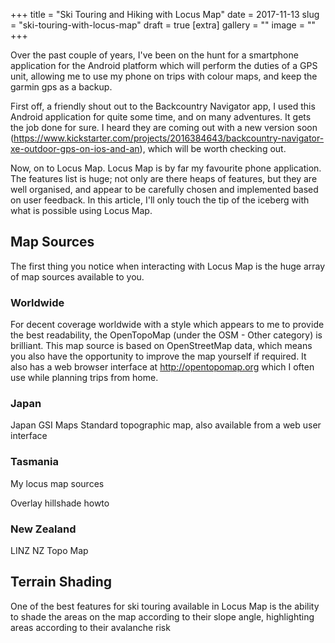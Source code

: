 +++
title = "Ski Touring and Hiking with Locus Map"
date = 2017-11-13
slug = "ski-touring-with-locus-map"
draft = true
[extra]
gallery = ""
image = ""
+++

Over the past couple of years, I've been on the hunt for a smartphone
application for the Android platform which will perform the duties of a
GPS unit, allowing me to use my phone on trips with colour maps, and
keep the garmin gps as a backup.

First off, a friendly shout out to the Backcountry Navigator app, I used
this Android application for quite some time, and on many adventures. It
gets the job done for sure. I heard they are coming out with a new
version soon
(<https://www.kickstarter.com/projects/2016384643/backcountry-navigator-xe-outdoor-gps-on-ios-and-an>),
which will be worth checking out.

Now, on to Locus Map. Locus Map is by far my favourite phone
application. The features list is huge; not only are there heaps of
features, but they are well organised, and appear to be carefully chosen
and implemented based on user feedback. In this article, I'll only touch
the tip of the iceberg with what is possible using Locus Map.

## Map Sources

The first thing you notice when interacting with Locus Map is the huge
array of map sources available to you.

### Worldwide

For decent coverage worldwide with a style which appears to me to
provide the best readability, the OpenTopoMap (under the OSM - Other
category) is brilliant. This map source is based on OpenStreetMap data,
which means you also have the opportunity to improve the map yourself if
required. It also has a web browser interface at
<http://opentopomap.org> which I often use while planning trips from
home.

<!-- insert image of opentopomap in the browser and on the phone -->

### Japan

Japan GSI Maps Standard topographic map, also available from a web user
interface

<!-- insert image of Japan GSI map in browser and on phone -->

### Tasmania

My locus map sources

Overlay hillshade howto

<!-- insert image of LIST in browser, and on phone -->

### New Zealand

LINZ NZ Topo Map

## Terrain Shading

One of the best features for ski touring available in Locus Map is the
ability to shade the areas on the map according to their slope angle,
highlighting areas according to their avalanche risk
